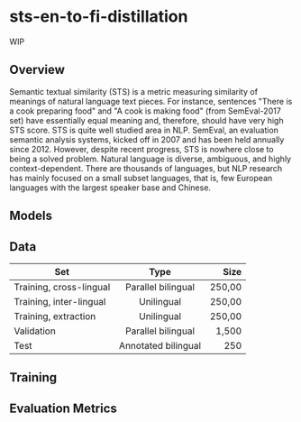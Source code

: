# sts-en-to-fi-distillation

WIP

## Overview

Semantic textual similarity (STS) is a metric measuring similarity of meanings of natural language text pieces. For instance, sentences "There is a cook preparing food" and "A cook is making food" (from SemEval-2017 set) have essentially equal meaning and, therefore, should have very high STS score. STS is quite well studied area in NLP. SemEval, an evaluation semantic analysis systems, kicked off in 2007 and has been held annually since 2012. However, despite recent progress, STS is nowhere close to being a solved problem. Natural language is diverse, ambiguous, and highly context-dependent. There are thousands of languages, but NLP research has mainly focused on a small subset languages, that is, few European languages with the largest speaker base and Chinese.





## Models

## Data

| Set   |      Type      |  Size |
|----------|:-------------:|------:|
| Training, cross-lingual |   Parallel bilingual | 250,00 |
| Training, inter-lingual |    Unilingual   |   250,00 |
| Training, extraction  | Unilingual |   250,00 |
| Validation | Parallel bilingual| 1,500 | 
| Test  | Annotated bilingual | 250 |

## Training

## Evaluation Metrics
